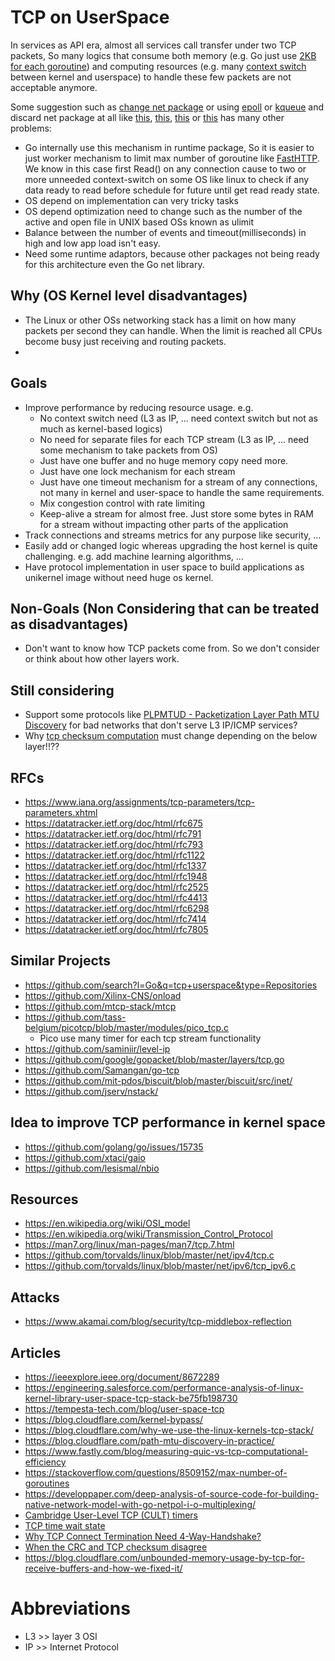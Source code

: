 # TCP on UserSpace
In services as API era, almost all services call transfer under two TCP packets, So many logics that consume both memory (e.g. Go just use [2KB for each goroutine](https://go.dev/doc/go1.4#runtime)) and computing resources (e.g. many [context switch](https://en.wikipedia.org/wiki/Context_switch) between kernel and userspace) to handle these few packets are not acceptable anymore.

Some suggestion such as [change net package](https://github.com/golang/go/issues/15735) or using [epoll](https://en.wikipedia.org/wiki/Epoll) or [kqueue](https://en.wikipedia.org/wiki/Kqueue) and discard net package at all like [this](https://github.com/xtaci/gaio), [this](https://github.com/lesismal/nbio), [this](https://github.com/eranyanay/1m-go-websockets) or [this](https://github.com/panjf2000/gnet) has many other problems:
- Go internally use this mechanism in runtime package, So it is easier to just worker mechanism to limit max number of goroutine like [FastHTTP](https://github.com/valyala/fasthttp). We know in this case first Read() on any connection cause to two or more unneeded context-switch on some OS like linux to check if any data ready to read before schedule for future until get read ready state.
- OS depend on implementation can very tricky tasks
- OS depend optimization need to change such as the number of the active and open file in UNIX based OSs known as ulimit
- Balance between the number of events and timeout(milliseconds) in high and low app load isn't easy.
- Need some runtime adaptors, because other packages not being ready for this architecture even the Go net library.

## Why (OS Kernel level disadvantages)
- The Linux or other OSs networking stack has a limit on how many packets per second they can handle. When the limit is reached all CPUs become busy just receiving and routing packets.
- 

## Goals
- Improve performance by reducing resource usage. e.g.
    - No context switch need (L3 as IP, ... need context switch but not as much as kernel-based logics)
    - No need for separate files for each TCP stream (L3 as IP, ... need some mechanism to take packets from OS)
    - Just have one buffer and no huge memory copy need more.
    - Just have one lock mechanism for each stream
    - Just have one timeout mechanism for a stream of any connections, not many in kernel and user-space to handle the same requirements.
    - Mix congestion control with rate limiting
    - Keep-alive a stream for almost free. Just store some bytes in RAM for a stream without impacting other parts of the application
- Track connections and streams metrics for any purpose like security, ...
- Easily add or changed logic whereas upgrading the host kernel is quite challenging. e.g. add machine learning algorithms, ...
- Have protocol implementation in user space to build applications as unikernel image without need huge os kernel.

## Non-Goals (Non Considering that can be treated as disadvantages)
- Don't want to know how TCP packets come from. So we don't consider or think about how other layers work.

## Still considering
- Support some protocols like [PLPMTUD - Packetization Layer Path MTU Discovery](https://www.ietf.org/rfc/rfc4821.txt) for bad networks that don't serve L3 IP/ICMP services?
- Why [tcp checksum computation](https://en.wikipedia.org/wiki/Transmission_Control_Protocol#Checksum_computation) must change depending on the below layer!!??

## RFCs
- https://www.iana.org/assignments/tcp-parameters/tcp-parameters.xhtml
- https://datatracker.ietf.org/doc/html/rfc675
- https://datatracker.ietf.org/doc/html/rfc791
- https://datatracker.ietf.org/doc/html/rfc793
- https://datatracker.ietf.org/doc/html/rfc1122
- https://datatracker.ietf.org/doc/html/rfc1337
- https://datatracker.ietf.org/doc/html/rfc1948
- https://datatracker.ietf.org/doc/html/rfc2525
- https://datatracker.ietf.org/doc/html/rfc4413
- https://datatracker.ietf.org/doc/html/rfc6298
- https://datatracker.ietf.org/doc/html/rfc7414
- https://datatracker.ietf.org/doc/html/rfc7805

## Similar Projects
- https://github.com/search?l=Go&q=tcp+userspace&type=Repositories
- https://github.com/Xilinx-CNS/onload
- https://github.com/mtcp-stack/mtcp
- https://github.com/tass-belgium/picotcp/blob/master/modules/pico_tcp.c
    - Pico use many timer for each tcp stream functionality
- https://github.com/saminiir/level-ip
- https://github.com/google/gopacket/blob/master/layers/tcp.go
- https://github.com/Samangan/go-tcp
- https://github.com/mit-pdos/biscuit/blob/master/biscuit/src/inet/
- https://github.com/jserv/nstack/

## Idea to improve TCP performance in kernel space
- https://github.com/golang/go/issues/15735
- https://github.com/xtaci/gaio
- https://github.com/lesismal/nbio

## Resources
- https://en.wikipedia.org/wiki/OSI_model
- https://en.wikipedia.org/wiki/Transmission_Control_Protocol
- https://man7.org/linux/man-pages/man7/tcp.7.html
- https://github.com/torvalds/linux/blob/master/net/ipv4/tcp.c
- https://github.com/torvalds/linux/blob/master/net/ipv6/tcp_ipv6.c

## Attacks
- https://www.akamai.com/blog/security/tcp-middlebox-reflection

## Articles
- https://ieeexplore.ieee.org/document/8672289
- https://engineering.salesforce.com/performance-analysis-of-linux-kernel-library-user-space-tcp-stack-be75fb198730
- https://tempesta-tech.com/blog/user-space-tcp
- https://blog.cloudflare.com/kernel-bypass/
- https://blog.cloudflare.com/why-we-use-the-linux-kernels-tcp-stack/
- https://blog.cloudflare.com/path-mtu-discovery-in-practice/
- https://www.fastly.com/blog/measuring-quic-vs-tcp-computational-efficiency
- https://stackoverflow.com/questions/8509152/max-number-of-goroutines
- https://developpaper.com/deep-analysis-of-source-code-for-building-native-network-model-with-go-netpol-i-o-multiplexing/
- [Cambridge User-Level TCP (CULT) timers](https://www.cl.cam.ac.uk/research/dtg/www/files/publications/public/kjm25/CUED_F-INFENG_TR487.pdf)
- [TCP time wait state](http://vincent.bernat.im/en/blog/2014-tcp-time-wait-state-linux.html)
- [Why TCP Connect Termination Need 4-Way-Handshake?](https://www.geeksforgeeks.org/why-tcp-connect-termination-need-4-way-handshake/)
- [When the CRC and TCP checksum disagree](https://dl.acm.org/doi/pdf/10.1145/347059.347561)
- https://blog.cloudflare.com/unbounded-memory-usage-by-tcp-for-receive-buffers-and-how-we-fixed-it/

# Abbreviations
- L3    >> layer 3 OSI
- IP    >> Internet Protocol

